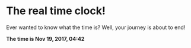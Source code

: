 # The real time clock!

Ever wanted to know what the time is? Well, your journey is about to end!

**The time is Nov 19, 2017, 04:42**